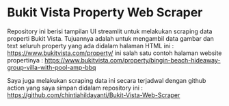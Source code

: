 # Bukit Vista Property Web Scraper

Repository ini berisi tampilan UI streamlit untuk melakukan scraping data properti Bukit Vista.
Tujuannya adalah untuk mengambil data gambar dan text seluruh property yang ada didalam halaman HTML ini : https://www.bukitvista.com/property/
ini salah satu contoh halaman website propertinya : https://www.bukitvista.com/property/bingin-beach-hideaway-group-villa-with-pool-amp-bbq

Saya juga melakukan scraping data ini secara terjadwal dengan github action yang saya simpan didalam repository ini : https://github.com/chintiahildayanti/Bukit-Vista-Web-Scraper
